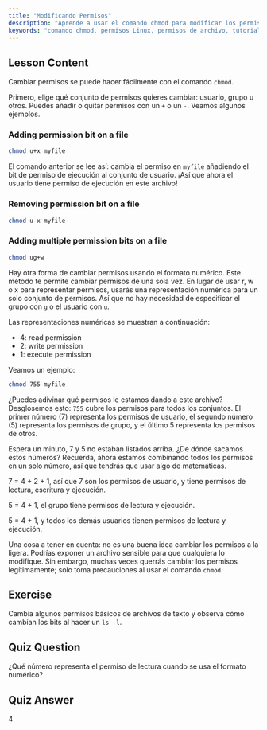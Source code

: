 ```yaml
---
title: "Modificando Permisos"
description: "Aprende a usar el comando chmod para modificar los permisos de archivos en Linux. Comprende los modos simbólico y numérico para una gestión segura de archivos. ¡Empieza a aprender ahora!"
keywords: "comando chmod, permisos Linux, permisos de archivo, tutorial chmod, seguridad Linux, Linux para principiantes, guía Linux, chmod numérico"
---
```


## Lesson Content

Cambiar permisos se puede hacer fácilmente con el comando `chmod`.

Primero, elige qué conjunto de permisos quieres cambiar: usuario, grupo u otros. Puedes añadir o quitar permisos con un `+` o un `-`. Veamos algunos ejemplos.

### Adding permission bit on a file

```bash
chmod u+x myfile
```

El comando anterior se lee así: cambia el permiso en `myfile` añadiendo el bit de permiso de ejecución al conjunto de usuario. ¡Así que ahora el usuario tiene permiso de ejecución en este archivo!

### Removing permission bit on a file

```bash
chmod u-x myfile
```

### Adding multiple permission bits on a file

```bash
chmod ug+w
```

Hay otra forma de cambiar permisos usando el formato numérico. Este método te permite cambiar permisos de una sola vez. En lugar de usar r, w o x para representar permisos, usarás una representación numérica para un solo conjunto de permisos. Así que no hay necesidad de especificar el grupo con `g` o el usuario con `u`.

Las representaciones numéricas se muestran a continuación:

- 4: read permission
- 2: write permission
- 1: execute permission

Veamos un ejemplo:

```bash
chmod 755 myfile
```

¿Puedes adivinar qué permisos le estamos dando a este archivo? Desglosemos esto: `755` cubre los permisos para todos los conjuntos. El primer número (7) representa los permisos de usuario, el segundo número (5) representa los permisos de grupo, y el último 5 representa los permisos de otros.

Espera un minuto, 7 y 5 no estaban listados arriba. ¿De dónde sacamos estos números? Recuerda, ahora estamos combinando todos los permisos en un solo número, así que tendrás que usar algo de matemáticas.

7 = 4 + 2 + 1, así que 7 son los permisos de usuario, y tiene permisos de lectura, escritura y ejecución.

5 = 4 + 1, el grupo tiene permisos de lectura y ejecución.

5 = 4 + 1, y todos los demás usuarios tienen permisos de lectura y ejecución.

Una cosa a tener en cuenta: no es una buena idea cambiar los permisos a la ligera. Podrías exponer un archivo sensible para que cualquiera lo modifique. Sin embargo, muchas veces querrás cambiar los permisos legítimamente; solo toma precauciones al usar el comando `chmod`.

## Exercise

Cambia algunos permisos básicos de archivos de texto y observa cómo cambian los bits al hacer un `ls -l`.

## Quiz Question

¿Qué número representa el permiso de lectura cuando se usa el formato numérico?

## Quiz Answer

4
